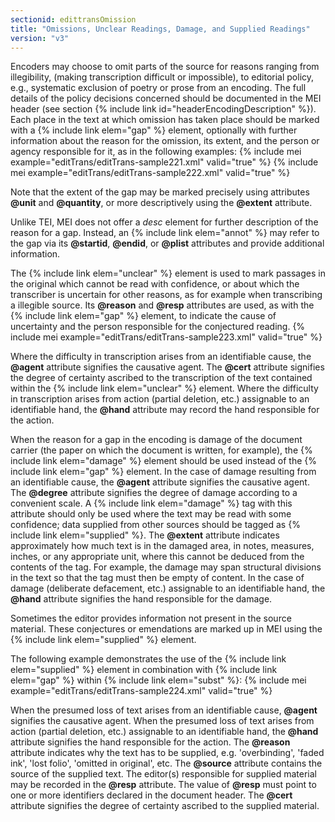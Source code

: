```yaml
---
sectionid: edittransOmission
title: "Omissions, Unclear Readings, Damage, and Supplied Readings"
version: "v3"
---
```


Encoders may choose to omit parts of the source for reasons ranging from illegibility, (making transcription difficult or impossible), to editorial policy, e.g., systematic exclusion of poetry or prose from an encoding. The full details of the policy decisions concerned should be documented in the MEI header (see section {% include link id="headerEncodingDescription" %}). Each place in the text at which omission has taken place should be marked with a {% include link elem="gap" %} element, optionally with further information about the reason for the omission, its extent, and the person or agency responsible for it, as in the following examples:
{% include mei example="editTrans/editTrans-sample221.xml" valid="true" %}
    {% include mei example="editTrans/editTrans-sample222.xml" valid="true" %}
    
Note that the extent of the gap may be marked precisely using attributes **@unit** and **@quantity**, or more descriptively using the **@extent** attribute.

Unlike TEI, MEI does not offer a *desc* element for further description of the reason for a gap. Instead, an {% include link elem="annot" %} may refer to the gap via its **@startid**, **@endid**, or **@plist** attributes and provide additional information.

The {% include link elem="unclear" %} element is used to mark passages in the original which cannot be read with confidence, or about which the transcriber is uncertain for other reasons, as for example when transcribing a illegible source. Its **@reason** and **@resp** attributes are used, as with the {% include link elem="gap" %} element, to indicate the cause of uncertainty and the person responsible for the conjectured reading.
{% include mei example="editTrans/editTrans-sample223.xml" valid="true" %}
    
Where the difficulty in transcription arises from an identifiable cause, the **@agent** attribute signifies the causative agent. The **@cert** attribute signifies the degree of certainty ascribed to the transcription of the text contained within the {% include link elem="unclear" %} element. Where the difficulty in transcription arises from action (partial deletion, etc.) assignable to an identifiable hand, the **@hand** attribute may record the hand responsible for the action.

When the reason for a gap in the encoding is damage of the document carrier (the paper on which the document is written, for example), the {% include link elem="damage" %} element should be used instead of the {% include link elem="gap" %} element. In the case of damage resulting from an identifiable cause, the **@agent** attribute signifies the causative agent. The **@degree** attribute signifies the degree of damage according to a convenient scale. A {% include link elem="damage" %} tag with this attribute should only be used where the text may be read with some confidence; data supplied from other sources should be tagged as {% include link elem="supplied" %}. The **@extent** attribute indicates approximately how much text is in the damaged area, in notes, measures, inches, or any appropriate unit, where this cannot be deduced from the contents of the tag. For example, the damage may span structural divisions in the text so that the tag must then be empty of content. In the case of damage (deliberate defacement, etc.) assignable to an identifiable hand, the **@hand** attribute signifies the hand responsible for the damage.

Sometimes the editor provides information not present in the source material. These conjectures or emendations are marked up in MEI using the {% include link elem="supplied" %} element.

The following example demonstrates the use of the {% include link elem="supplied" %} element in combination with {% include link elem="gap" %} within {% include link elem="subst" %}:
{% include mei example="editTrans/editTrans-sample224.xml" valid="true" %}
    
When the presumed loss of text arises from an identifiable cause, **@agent** signifies the causative agent. When the presumed loss of text arises from action (partial deletion, etc.) assignable to an identifiable hand, the **@hand** attribute signifies the hand responsible for the action. The **@reason** attribute indicates why the text has to be supplied, e.g. 'overbinding', 'faded ink', 'lost folio', 'omitted in original', etc. The **@source** attribute contains the source of the supplied text. The editor(s) responsible for supplied material may be recorded in the **@resp** attribute. The value of **@resp** must point to one or more identifiers declared in the document header. The **@cert** attribute signifies the degree of certainty ascribed to the supplied material.
